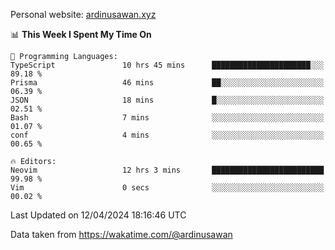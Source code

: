 Personal website: [ardinusawan.xyz](https://ardinusawan.xyz)

<!--START_SECTION:waka-->
📊 **This Week I Spent My Time On** 

```text
💬 Programming Languages: 
TypeScript               10 hrs 45 mins      ██████████████████████░░░   89.18 % 
Prisma                   46 mins             ██░░░░░░░░░░░░░░░░░░░░░░░   06.39 % 
JSON                     18 mins             █░░░░░░░░░░░░░░░░░░░░░░░░   02.51 % 
Bash                     7 mins              ░░░░░░░░░░░░░░░░░░░░░░░░░   01.07 % 
conf                     4 mins              ░░░░░░░░░░░░░░░░░░░░░░░░░   00.65 % 

🔥 Editors: 
Neovim                   12 hrs 3 mins       █████████████████████████   99.98 % 
Vim                      0 secs              ░░░░░░░░░░░░░░░░░░░░░░░░░   00.02 % 
```


 Last Updated on 12/04/2024 18:16:46 UTC
<!--END_SECTION:waka-->
Data taken from https://wakatime.com/@ardinusawan

